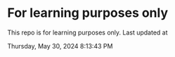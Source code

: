 # For learning purposes only
This repo is for learning purposes only.
Last updated at

Thursday, May 30, 2024 8:13:43 PM

